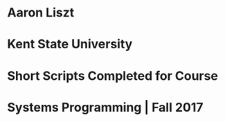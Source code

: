# Aaron Liszt
# Kent State University
# Short Scripts Completed for Course
# Systems Programming | Fall 2017
